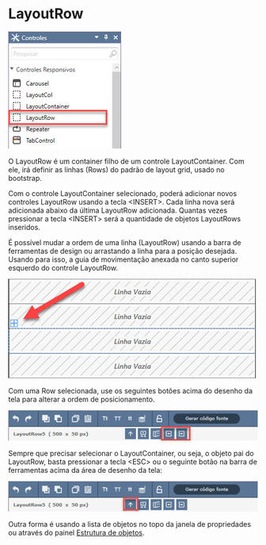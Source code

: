 # LayoutRow

![](../../../../../.gitbook/assets/image%20%28149%29.png)

O LayoutRow é um container filho de um controle LayoutContainer. Com ele, irá definir as linhas \(Rows\) do padrão de layout grid, usado no bootstrap.

Com o controle LayoutContainer selecionado, poderá adicionar novos controles LayoutRow usando a tecla &lt;INSERT&gt;. Cada linha nova será adicionada abaixo da última LayoutRow adicionada. Quantas vezes pressionar a tecla &lt;INSERT&gt; será a quantidade de objetos LayoutRows inseridos.

É possível mudar a ordem de uma linha \(LayoutRow\) usando a barra de ferramentas de design ou arrastando a linha para a posição desejada. Usando para isso, a guia de movimentação anexada no canto superior esquerdo do controle LayoutRow.

![](../../../../../.gitbook/assets/image%20%28138%29.png)

Com uma Row selecionada, use os seguintes botões acima do desenho da tela para alterar a ordem de posicionamento.

![](../../../../../.gitbook/assets/image%20%28125%29.png)

Sempre que precisar selecionar o LayoutContainer, ou seja, o objeto pai do LayoutRow, basta pressionar a tecla &lt;ESC&gt; ou o seguinte botão na barra de ferramentas acima da área de desenho da tela:

![](../../../../../.gitbook/assets/image%20%28116%29.png)

Outra forma é usando a lista de objetos no topo da janela de propriedades ou através do painel [Estrutura de objetos](../../pnl-estrutura-objetos.md).

